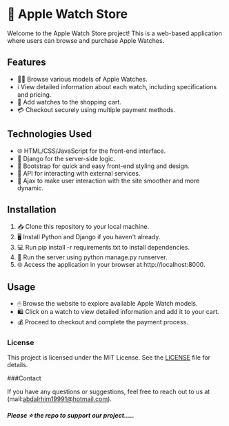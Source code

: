 # 🍏 Apple Watch Store

Welcome to the Apple Watch Store project! This is a web-based application where users can browse and purchase Apple Watches.

## Features

- 🕵‍♂ Browse various models of Apple Watches.
- ℹ View detailed information about each watch, including specifications and pricing.
- 🛒 Add watches to the shopping cart.
- 💳 Checkout securely using multiple payment methods.

## Technologies Used

- 🌐 HTML/CSS/JavaScript for the front-end interface.
- 🐍 Django for the server-side logic.
- 🌟 Bootstrap for quick and easy front-end styling and design.
- 🚀 API for interacting with external services.
- 🔧 Ajax to make user interaction with the site smoother and more dynamic.

## Installation

1. 📥 Clone this repository to your local machine.
2. 🖥 Install Python and Django if you haven't already.
3. 💻 Run pip install -r requirements.txt to install dependencies.
4. 🚀 Run the server using python manage.py runserver.
5. 🌐 Access the application in your browser at http://localhost:8000.

## Usage

- 🖱 Browse the website to explore available Apple Watch models.
- 🛍 Click on a watch to view detailed information and add it to your cart.
- 💰 Proceed to checkout and complete the payment process.

### License

This project is licensed under the MIT License. See the [LICENSE](LICENSE) file for details.

###Contact

If you have any questions or suggestions, feel free to reach out to us at (mail:abdalrhim19991@hotmail.com).

##### Please ⭐ the repo to support our project.....
